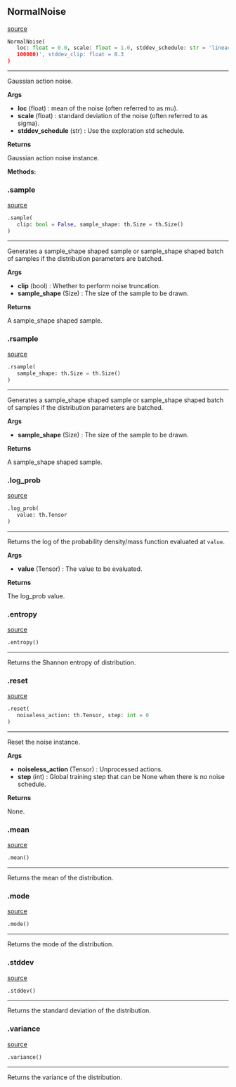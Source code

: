 #


## NormalNoise
[source](https://github.com/RLE-Foundation/Hsuanwu\blob\main\hsuanwu/xplore/distribution/normal_noise.py\#L8)
```python 
NormalNoise(
   loc: float = 0.0, scale: float = 1.0, stddev_schedule: str = 'linear(1.0, 0.1,
   100000)', stddev_clip: float = 0.3
)
```


---
Gaussian action noise.


**Args**

* **loc** (float) : mean of the noise (often referred to as mu).
* **scale** (float) : standard deviation of the noise (often referred to as sigma).
* **stddev_schedule** (str) : Use the exploration std schedule.


**Returns**

Gaussian action noise instance.


**Methods:**


### .sample
[source](https://github.com/RLE-Foundation/Hsuanwu\blob\main\hsuanwu/xplore/distribution/normal_noise.py\#L35)
```python
.sample(
   clip: bool = False, sample_shape: th.Size = th.Size()
)
```

---
Generates a sample_shape shaped sample or sample_shape shaped batch of
samples if the distribution parameters are batched.


**Args**

* **clip** (bool) : Whether to perform noise truncation.
* **sample_shape** (Size) : The size of the sample to be drawn.


**Returns**

A sample_shape shaped sample.

### .rsample
[source](https://github.com/RLE-Foundation/Hsuanwu\blob\main\hsuanwu/xplore/distribution/normal_noise.py\#L54)
```python
.rsample(
   sample_shape: th.Size = th.Size()
)
```

---
Generates a sample_shape shaped sample or sample_shape shaped batch of
samples if the distribution parameters are batched.


**Args**

* **sample_shape** (Size) : The size of the sample to be drawn.


**Returns**

A sample_shape shaped sample.

### .log_prob
[source](https://github.com/RLE-Foundation/Hsuanwu\blob\main\hsuanwu/xplore/distribution/normal_noise.py\#L66)
```python
.log_prob(
   value: th.Tensor
)
```

---
Returns the log of the probability density/mass function evaluated at `value`.


**Args**

* **value** (Tensor) : The value to be evaluated.


**Returns**

The log_prob value.

### .entropy
[source](https://github.com/RLE-Foundation/Hsuanwu\blob\main\hsuanwu/xplore/distribution/normal_noise.py\#L77)
```python
.entropy()
```

---
Returns the Shannon entropy of distribution.

### .reset
[source](https://github.com/RLE-Foundation/Hsuanwu\blob\main\hsuanwu/xplore/distribution/normal_noise.py\#L81)
```python
.reset(
   noiseless_action: th.Tensor, step: int = 0
)
```

---
Reset the noise instance.


**Args**

* **noiseless_action** (Tensor) : Unprocessed actions.
* **step** (int) : Global training step that can be None when there is no noise schedule.


**Returns**

None.

### .mean
[source](https://github.com/RLE-Foundation/Hsuanwu\blob\main\hsuanwu/xplore/distribution/normal_noise.py\#L97)
```python
.mean()
```

---
Returns the mean of the distribution.

### .mode
[source](https://github.com/RLE-Foundation/Hsuanwu\blob\main\hsuanwu/xplore/distribution/normal_noise.py\#L102)
```python
.mode()
```

---
Returns the mode of the distribution.

### .stddev
[source](https://github.com/RLE-Foundation/Hsuanwu\blob\main\hsuanwu/xplore/distribution/normal_noise.py\#L107)
```python
.stddev()
```

---
Returns the standard deviation of the distribution.

### .variance
[source](https://github.com/RLE-Foundation/Hsuanwu\blob\main\hsuanwu/xplore/distribution/normal_noise.py\#L112)
```python
.variance()
```

---
Returns the variance of the distribution.
